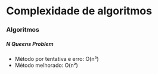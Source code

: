 # Complexidade de algoritmos

### Algoritmos

##### N Queens Problem

- Método por tentativa e erro: O(n³)
- Método melhorado: O(n²)


